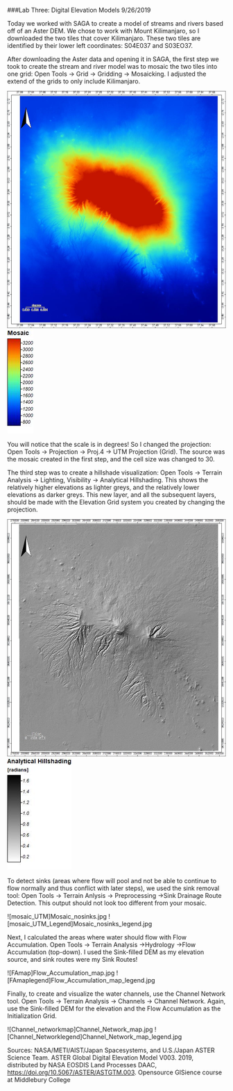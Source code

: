 ###Lab Three: Digital Elevation Models
9/26/2019

Today we worked with SAGA to create a model of streams and rivers based off of an Aster DEM. We chose to work with Mount Kilimanjaro,
so I downloaded the two tiles that cover Kilimanjaro. These two tiles are identified by their lower left coordinates: S04E037 and S03EO37.

After downloading the Aster data and opening it in SAGA, the first step we took to create the stream and river model was to mosaic the 
two tiles into one grid: Open Tools -> Grid -> Gridding -> Mosaicking. I adjusted the extend of the grids to only include Kilimanjaro.

![mosaic](mosaic_map.jpg) ![mosaic_legend](mosaic_map_legend.jpg)

You will notice that the scale is in degrees! So I changed the projection: Open Tools -> Projection -> Proj.4 -> UTM Projection (Grid).
The source was the mosaic created in the first step, and the cell size was changed to 30.

The third step was to create a hillshade visualization: Open Tools -> Terrain Analysis -> Lighting, Visibility -> Analytical Hillshading.
This shows the relatively higher elevations as lighter greys, and the relatively lower elevations as darker greys.
This new layer, and all the subsequent layers, should be made with the Elevation Grid system you created by changing the projection.

![Hill_shade](Analytical_hillshading_map1.jpg) ![hillshade_legend](saga_hillshade_map_legend.jpg)

To detect sinks (areas where flow will pool and not be able to continue to flow normally and thus conflict with later steps), we used 
the sink removal tool: Open Tools -> Terrain Anlysis -> Preprocessing ->Sink Drainage Route Detection. This output should not look too different from your mosaic.

![mosaic_UTM]Mosaic_nosinks.jpg
![mosaic_UTM_Legend]Mosaic_nosinks_legend.jpg

Next, I calculated the areas where water should flow with Flow Accumulation. Open Tools -> Terrain Analysis ->Hydrology ->Flow Accumulation (top-down). I used the Sink-filled DEM as my elevation source, and sink routes were my Sink Routes!

![FAmap]Flow_Accumulation_map.jpg
![FAmaplegend]Flow_Accumulation_map_legend.jpg

Finally, to create and visualize the water channels, use the Channel Network tool. Open Tools -> Terrain Analysis -> Channels -> Channel Network. Again, use the Sink-filled DEM for the elevation and the Flow Accumulation as the Initialization Grid.

![Channel_networkmap]Channel_Network_map.jpg
![Channel_Networklegend]Channel_Network_map_legend.jpg

Sources:
NASA/METI/AIST/Japan Spacesystems, and U.S./Japan ASTER Science Team. ASTER Global Digital Elevation
Model V003. 2019, distributed by NASA EOSDIS Land Processes DAAC,
https://doi.org/10.5067/ASTER/ASTGTM.003.
Opensource GISience course at Middlebury College
